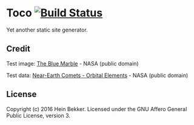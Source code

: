 # Toco [![Build Status](https://secure.travis-ci.org/netbek/toco.png?branch=master)](http://travis-ci.org/netbek/toco)

Yet another static site generator.

## Credit

Test image: [The Blue Marble](https://www.nasa.gov/content/blue-marble-image-of-the-earth-from-apollo-17) - NASA (public domain)

Test data: [Near-Earth Comets - Orbital Elements](https://data.nasa.gov/d/b67r-rgxc?category=Space-Science&view_name=Near-Earth-Comets-Orbital-Elements) - NASA (public domain)

## License

Copyright (c) 2016 Hein Bekker. Licensed under the GNU Affero General Public License, version 3.
